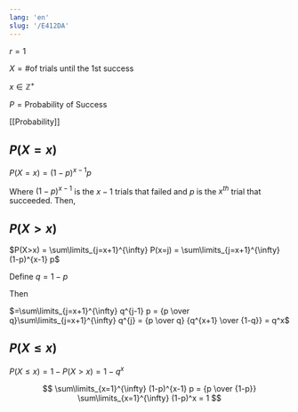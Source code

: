 ```yaml
---
lang: 'en'
slug: '/E412DA'
---
```


$r = 1$

$X = \text{\# of trials until the 1st success}$

$x \in \mathbb{Z}^{+}$

$P = \text{Probability of Success}$

[[Probability]]

## $P(X=x)$

$P(X=x) = (1-p)^{x-1} p$

Where $(1-p)^{x-1}$ is the $x-1$ trials that failed and $p$ is the $x^{th}$ trial that succeeded. Then,

## $P(X>x)$

$P(X>x) = \sum\limits_{j=x+1}^{\infty} P(x=j) = \sum\limits_{j=x+1}^{\infty} (1-p)^{x-1} p$

Define $q=1-p$

Then

$=\sum\limits_{j=x+1}^{\infty} q^{j-1} p = {p \over q}\sum\limits_{j=x+1}^{\infty} q^{j} = {p \over q} {q^{x+1} \over {1-q}} = q^x$

## $P(X \leq x)$

$P(X \leq x) = 1 - P(X>x) = 1-q^x$

$$
\sum\limits_{x=1}^{\infty} (1-p)^{x-1} p = {p \over {1-p}} \sum\limits_{x=1}^{\infty} (1-p)^x = 1
$$
